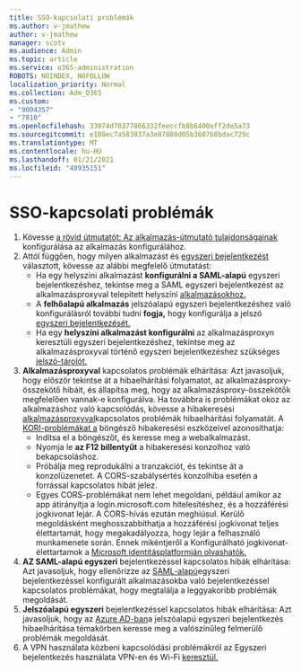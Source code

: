 ```yaml
---
title: SSO-kapcsolati problémák
ms.author: v-jmathew
author: v-jmathew
manager: scotv
ms.audience: Admin
ms.topic: article
ms.service: o365-administration
ROBOTS: NOINDEX, NOFOLLOW
localization_priority: Normal
ms.collection: Adm_O365
ms.custom:
- "9004357"
- "7810"
ms.openlocfilehash: 33074d70377866332feeccfb8b6400eff2de5a73
ms.sourcegitcommit: e188ec7a583837a3e07880d05b3607b8bdac729c
ms.translationtype: MT
ms.contentlocale: hu-HU
ms.lasthandoff: 01/21/2021
ms.locfileid: "49935151"
---
```

# <a name="sso-connection-issues"></a>SSO-kapcsolati problémák

1. Kövesse [a rövid útmutatót: Az alkalmazás-útmutató tulajdonságainak](https://docs.microsoft.com/azure/active-directory/manage-apps/add-application-portal-configure) konfigurálása az alkalmazás konfigurálához.
2. Attól függően, hogy milyen alkalmazást és [egyszeri bejelentkezést](https://docs.microsoft.com/azure/active-directory/manage-apps/sso-options) választott, kövesse az alábbi megfelelő útmutatást:
    - Ha egy  helyszíni alkalmazást **konfigurálni a SAML-alapú** egyszeri bejelentkezéshez, tekintse meg a SAML egyszeri bejelentkezést az alkalmazásproxyval telepített helyszíni [alkalmazásokhoz.](https://docs.microsoft.com/azure/active-directory/manage-apps/application-proxy-configure-single-sign-on-on-premises-apps)
    - A **felhőalapú alkalmazás** jelszóalapú egyszeri bejelentkezéshez való konfigurálásról további tudni **fogja,** hogy konfigurálja a jelszó [egyszeri bejelentkezését.](https://docs.microsoft.com/azure/active-directory/manage-apps/configure-password-single-sign-on-non-gallery-applications)
    - Ha egy **helyszíni alkalmazást konfigurálni** az alkalmazásproxyn keresztüli egyszeri bejelentkezéshez, tekintse meg az alkalmazásproxyval történő egyszeri bejelentkezéshez szükséges [jelszó-tárolót.](https://docs.microsoft.com/azure/active-directory/manage-apps/application-proxy-configure-single-sign-on-password-vaulting)
3. **Alkalmazásproxyval** kapcsolatos problémák elhárítása: Azt javasoljuk, [](https://docs.microsoft.com/azure/active-directory/manage-apps/application-proxy-debug-connectors)hogy először tekintse át a hibaelhárítási folyamatot, az alkalmazásproxy-összekötő hibáit, és állapítsa meg, hogy az alkalmazásproxy-összekötők megfelelően vannak-e konfigurálva. Ha továbbra is problémákat okoz az alkalmazáshoz való kapcsolódás, kövesse a hibakeresési [alkalmazásproxyval](https://docs.microsoft.com/azure/active-directory/manage-apps/application-proxy-debug-apps)kapcsolatos problémák hibaelhárítási folyamatát. A [KORI-problémákat a](https://docs.microsoft.com/azure/active-directory/manage-apps/application-proxy-understand-cors-issues#understand-and-identify-cors-issues) böngésző hibakeresési eszközeivel azonosíthatja:
    - Indítsa el a böngészőt, és keresse meg a webalkalmazást.
    - Nyomja le **az F12 billentyűt** a hibakeresési konzolhoz való bekapcsoláshoz.
    - Próbálja meg reprodukálni a tranzakciót, és tekintse át a konzolüzenetet. A CORS-szabálysértés konzolhiba esetén a forrással kapcsolatos hibát jelez.
    - Egyes CORS-problémákat nem lehet megoldani, például amikor az app átirányítja a login.microsoft.com hitelesítéshez, és a hozzáférési jogkivonat lejár. A CORS-hívás ezután meghiúsul. Kerülő megoldásként meghosszabbíthatja a hozzáférési jogkivonat teljes élettartamát, hogy megakadályozza, hogy lejár a felhasználó munkamenete során. Ennek mikéntjeről a Konfigurálható jogkivonat-élettartamok a [Microsoft identitásplatformján olvashatók.](https://docs.microsoft.com/azure/active-directory/develop/active-directory-configurable-token-lifetimes)
4. **AZ SAML-alapú egyszeri** bejelentkezéssel kapcsolatos hibák elhárítása: Azt javasoljuk, hogy ellenőrizze az [SAML-alapú](https://docs.microsoft.com/azure/active-directory/manage-apps/application-sign-in-problem-federated-sso-gallery)egyszeri bejelentkezéssel konfigurált alkalmazásokba való bejelentkezéssel kapcsolatos problémákat, hogy megtalálja a leggyakoribb problémák megoldását.
5. **Jelszóalapú egyszeri** bejelentkezéssel kapcsolatos hibák elhárítása: Azt javasoljuk, hogy az [Azure AD-ban](https://docs.microsoft.com/azure/active-directory/manage-apps/troubleshoot-password-based-sso)a jelszóalapú egyszeri bejelentkezés hibaelhárítása témakörben keresse meg a valószínűleg felmerülő problémák megoldását.
6. A VPN használata közbeni kapcsolódási problémákról az Egyszeri bejelentkezés használata VPN-en és Wi-Fi [keresztül.](https://docs.microsoft.com/windows/security/identity-protection/vpn/how-to-use-single-sign-on-sso-over-vpn-and-wi-fi-connections)
